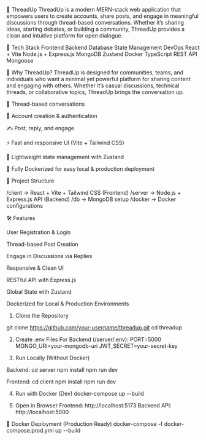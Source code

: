 🧵 ThreadUp
ThreadUp is a modern MERN-stack web application that empowers users to create accounts, share posts, and engage in meaningful discussions through thread-based conversations. Whether it’s sharing ideas, starting debates, or building a community, ThreadUp provides a clean and intuitive platform for open dialogue.

🚀 Tech Stack
Frontend	Backend	Database	State Management	DevOps
React + Vite	Node.js + Express.js	MongoDB	Zustand	Docker
TypeScript	REST API	Mongoose	

🌟 Why ThreadUp?
ThreadUp is designed for communities, teams, and individuals who want a minimal yet powerful platform for sharing content and engaging with others. Whether it’s casual discussions, technical threads, or collaborative topics, ThreadUp brings the conversation up.

🧵 Thread-based conversations

👥 Account creation & authentication

✍️ Post, reply, and engage

⚡ Fast and responsive UI (Vite + Tailwind CSS)

🐻 Lightweight state management with Zustand

🐳 Fully Dockerized for easy local & production deployment


📂 Project Structure

/client    → React + Vite + Tailwind CSS (Frontend)
/server    → Node.js + Express.js API (Backend)
/db        → MongoDB setup
/docker    → Docker configurations

🛠️ Features

User Registration & Login

Thread-based Post Creation

Engage in Discussions via Replies

Responsive & Clean UI

RESTful API with Express.js

Global State with Zustand

Dockerized for Local & Production Environments

1. Clone the Repository

git clone https://github.com/your-username/threadup.git
cd threadup

2. Create .env Files
For Backend (/server/.env):
PORT=5000
MONGO_URI=your-mongodb-uri
JWT_SECRET=your-secret-key

3. Run Locally (Without Docker)

Backend:
cd server
npm install
npm run dev

Frontend:
cd client
npm install
npm run dev

4. Run with Docker (Dev)
docker-compose up --build

5. Open in Browser
Frontend: http://localhost:5173
Backend API: http://localhost:5000

🐳 Docker Deployment (Production Ready)
docker-compose -f docker-compose.prod.yml up --build